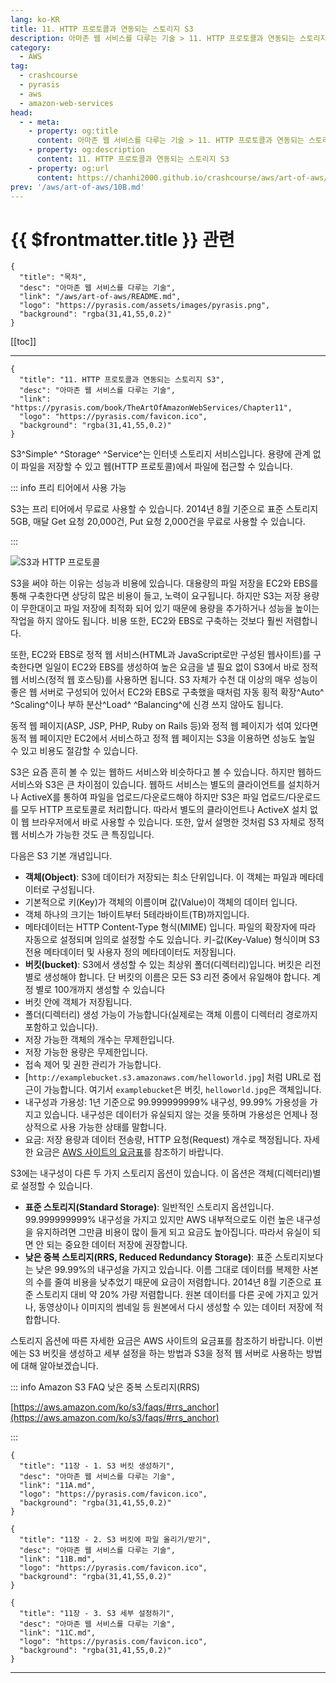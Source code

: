 ```yaml
---
lang: ko-KR
title: 11. HTTP 프로토콜과 연동되는 스토리지 S3
description: 아마존 웹 서비스를 다루는 기술 > 11. HTTP 프로토콜과 연동되는 스토리지 S3
category:
  - AWS
tag: 
  - crashcourse
  - pyrasis
  - aws 
  - amazon-web-services
head:
  - - meta:
    - property: og:title
      content: 아마존 웹 서비스를 다루는 기술 > 11. HTTP 프로토콜과 연동되는 스토리지 S3
    - property: og:description
      content: 11. HTTP 프로토콜과 연동되는 스토리지 S3
    - property: og:url
      content: https://chanhi2000.github.io/crashcourse/aws/art-of-aws/11.html
prev: '/aws/art-of-aws/10B.md'
---
```


# {{ $frontmatter.title }} 관련

```component VPCard
{
  "title": "목차",
  "desc": "아마존 웹 서비스를 다루는 기술",
  "link": "/aws/art-of-aws/README.md",
  "logo": "https://pyrasis.com/assets/images/pyrasis.png",
  "background": "rgba(31,41,55,0.2)"
}
```

[[toc]]

---

```component VPCard
{
  "title": "11. HTTP 프로토콜과 연동되는 스토리지 S3",
  "desc": "아마존 웹 서비스를 다루는 기술",
  "link": "https://pyrasis.com/book/TheArtOfAmazonWebServices/Chapter11",
  "logo": "https://pyrasis.com/favicon.ico",
  "background": "rgba(31,41,55,0.2)"
}
```

S3^Simple^ ^Storage^ ^Service^는 인터넷 스토리지 서비스입니다. 용량에 관계 없이 파일을 저장할 수 있고 웹(HTTP 프로토콜)에서 파일에 접근할 수 있습니다.

::: info 프리 티어에서 사용 가능

S3는 프리 티어에서 무료로 사용할 수 있습니다. 2014년 8월 기준으로 표준 스토리지 5GB, 매달 Get 요청 20,000건, Put 요청 2,000건을 무료로 사용할 수 있습니다.

:::

![S3과 HTTP 프로토콜](https://pyrasis.com/assets/images/TheArtOfAmazonWebServicesChapter11/1.png)

S3을 써야 하는 이유는 성능과 비용에 있습니다. 대용량의 파일 저장을 EC2와 EBS를 통해 구축한다면 상당히 많은 비용이 들고, 노력이 요구됩니다. 하지만 S3는 저장 용량이 무한대이고 파일 저장에 최적화 되어 있기 때문에 용량을 추가하거나 성능을 높이는 작업을 하지 않아도 됩니다. 비용 또한, EC2와 EBS로 구축하는 것보다 훨씬 저렴합니다.

또한, EC2와 EBS로 정적 웹 서비스(HTML과 JavaScript로만 구성된 웹사이트)를 구축한다면 일일이 EC2와 EBS를 생성하여 높은 요금을 낼 필요 없이 S3에서 바로 정적 웹 서비스(정적 웹 호스팅)를 사용하면 됩니다. S3 자체가 수천 대 이상의 매우 성능이 좋은 웹 서버로 구성되어 있어서 EC2와 EBS로 구축했을 때처럼 자동 횡적 확장^Auto^ ^Scaling^이나 부하 분산^Load^ ^Balancing^에 신경 쓰지 않아도 됩니다.

동적 웹 페이지(ASP, JSP, PHP, Ruby on Rails 등)와 정적 웹 페이지가 섞여 있다면 동적 웹 페이지만 EC2에서 서비스하고 정적 웹 페이지는 S3을 이용하면 성능도 높일 수 있고 비용도 절감할 수 있습니다.

S3은 요즘 흔히 볼 수 있는 웹하드 서비스와 비슷하다고 볼 수 있습니다. 하지만 웹하드 서비스와 S3은 큰 차이점이 있습니다. 웹하드 서비스는 별도의 클라이언트를 설치하거나 ActiveX를 통하여 파일을 업로드/다운로드해야 하지만 S3은 파일 업로드/다운로드를 모두 HTTP 프로토콜로 처리합니다. 따라서 별도의 클라이언트나 ActiveX 설치 없이 웹 브라우저에서 바로 사용할 수 있습니다. 또한, 앞서 설명한 것처럼 S3 자체로 정적 웹 서비스가 가능한 것도 큰 특징입니다.

다음은 S3 기본 개념입니다.

- **객체(Object)**: S3에 데이터가 저장되는 최소 단위입니다. 이 객체는 파일과 메타데이터로 구성됩니다.
- 기본적으로 키(Key)가 객체의 이름이며 값(Value)이 객체의 데이터 입니다.
- 객체 하나의 크기는 1바이트부터 5테라바이트(TB)까지입니다.
- 메타데이터는 HTTP Content-Type 형식(MIME) 입니다. 파일의 확장자에 따라 자동으로 설정되며 임의로 설정할 수도 있습니다. 키-값(Key-Value) 형식이며 S3 전용 메타데이터 및 사용자 정의 메타데이터도 저장됩니다.
- **버킷(bucket)**: S3에서 생성할 수 있는 최상위 폴더(디렉터리)입니다. 버킷은 리전별로 생성해야 합니다. 단 버킷의 이름은 모든 S3 리전 중에서 유일해야 합니다. 계정 별로 100개까지 생성할 수 있습니다
- 버킷 안에 객체가 저장됩니다.
- 폴더(디렉터리) 생성 가능이 가능합니다(실제로는 객체 이름이 디렉터리 경로까지 포함하고 있습니다).
- 저장 가능한 객체의 개수는 무제한입니다.
- 저장 가능한 용량은 무제한입니다.
- 접속 제어 및 권한 관리가 가능합니다.
- [<FontIcon icon="fas fa-globe"/>`http://examplebucket.s3.amazonaws.com/helloworld.jpg`] 처럼 URL로 접근이 가능합니다. 여기서 `examplebucket`은 버킷, `helloworld.jpg`은 객체입니다.
- 내구성과 가용성: 1년 기준으로 99.999999999% 내구성, 99.99% 가용성을 가지고 있습니다. 내구성은 데이터가 유실되지 않는 것을 뜻하며 가용성은 언제나 정상적으로 사용 가능한 상태를 말합니다.
- 요금: 저장 용량과 데이터 전송량, HTTP 요청(Request) 개수로 책정됩니다. 자세한 요금은 [<FontIcon icon="fa-brands fa-aws"/>AWS 사이트의 요금표](https://aws.amazon.com/ko/s3/pricing/)를 참조하기 바랍니다.

S3에는 내구성이 다른 두 가지 스토리지 옵션이 있습니다. 이 옵션은 객체(디렉터리)별로 설정할 수 있습니다.

- **표준 스토리지(Standard Storage)**: 일반적인 스토리지 옵션입니다. 99.999999999% 내구성을 가지고 있지만 AWS 내부적으로도 이런 높은 내구성을 유지하려면 그만큼 비용이 많이 들게 되고 요금도 높아집니다. 따라서 유실이 되면 안 되는 중요한 데이터 저장에 권장합니다.
- **낮은 중복 스토리지(RRS, Reduced Redundancy Storage)**: 표준 스토리지보다는 낮은 99.99%의 내구성을 가지고 있습니다. 이름 그대로 데이터를 복제한 사본의 수를 줄여 비용을 낮추었기 때문에 요금이 저렴합니다. 2014년 8월 기준으로 표준 스토리지 대비 약 20% 가량 저렴합니다. 원본 데이터를 다른 곳에 가지고 있거나, 동영상이나 이미지의 썸네일 등 원본에서 다시 생성할 수 있는 데이터 저장에 적합합니다.

스토리지 옵션에 따른 자세한 요금은 AWS 사이트의 요금표를 참조하기 바랍니다. 이번에는 S3 버킷을 생성하고 세부 설정을 하는 방법과 S3을 정적 웹 서버로 사용하는 방법에 대해 알아보겠습니다.

::: info Amazon S3 FAQ 낮은 중복 스토리지(RRS)

[https://aws.amazon.com/ko/s3/faqs/#rrs_anchor](https://aws.amazon.com/ko/s3/faqs/#rrs_anchor)

:::

```component VPCard
{
  "title": "11장 - 1. S3 버킷 생성하기",
  "desc": "아마존 웹 서비스를 다루는 기술",
  "link": "11A.md",
  "logo": "https://pyrasis.com/favicon.ico",
  "background": "rgba(31,41,55,0.2)"
}
```

```component VPCard
{
  "title": "11장 - 2. S3 버킷에 파일 올리기/받기",
  "desc": "아마존 웹 서비스를 다루는 기술",
  "link": "11B.md",
  "logo": "https://pyrasis.com/favicon.ico",
  "background": "rgba(31,41,55,0.2)"
}
```

```component VPCard
{
  "title": "11장 - 3. S3 세부 설정하기",
  "desc": "아마존 웹 서비스를 다루는 기술",
  "link": "11C.md",
  "logo": "https://pyrasis.com/favicon.ico",
  "background": "rgba(31,41,55,0.2)"
}
```

---

<TagLinks />